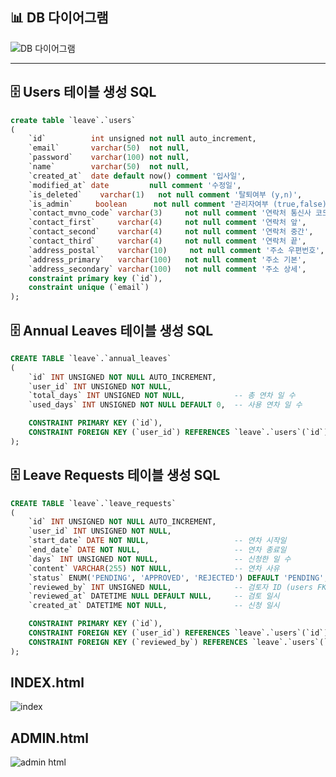 ## 📊 DB 다이어그램

![DB 다이어그램](https://github.com/user-attachments/assets/eba48ee9-f06f-4d66-bff0-f42961406497)

---

## 🗄️ Users 테이블 생성 SQL

```sql
create table `leave`.`users`
(
    `id`          int unsigned not null auto_increment,
    `email`       varchar(50)  not null,
    `password`    varchar(100) not null,
    `name`        varchar(50)  not null,
    `created_at`  date default now() comment '입사일',
    `modified_at` date         null comment '수정일',
    `is_deleted`    varchar(1)   not null comment '탈퇴여부 (y,n)',
    `is_admin`     boolean      not null comment '관리자여부 (true,false)',
    `contact_mvno_code` varchar(3)     not null comment '연락처 통신사 코드 FK',
    `contact_first`     varchar(4)     not null comment '연락처 앞',
    `contact_second`    varchar(4)     not null comment '연락처 중간',
    `contact_third`     varchar(4)     not null comment '연락처 끝',
    `address_postal`    varchar(10)     not null comment '주소 우편번호',
    `address_primary`   varchar(100)   not null comment '주소 기본',
    `address_secondary` varchar(100)   not null comment '주소 상세',
    constraint primary key (`id`),
    constraint unique (`email`)
);
```
## 🗄️ Annual Leaves 테이블 생성 SQL
``` sql
CREATE TABLE `leave`.`annual_leaves` 
(
    `id` INT UNSIGNED NOT NULL AUTO_INCREMENT,
    `user_id` INT UNSIGNED NOT NULL,
    `total_days` INT UNSIGNED NOT NULL,           -- 총 연차 일 수
    `used_days` INT UNSIGNED NOT NULL DEFAULT 0,  -- 사용 연차 일 수

    CONSTRAINT PRIMARY KEY (`id`),
    CONSTRAINT FOREIGN KEY (`user_id`) REFERENCES `leave`.`users`(`id`)
);
```
## 🗄️ Leave Requests 테이블 생성 SQL
```sql
CREATE TABLE `leave`.`leave_requests` 
(
    `id` INT UNSIGNED NOT NULL AUTO_INCREMENT,
    `user_id` INT UNSIGNED NOT NULL,
    `start_date` DATE NOT NULL,                   -- 연차 시작일
    `end_date` DATE NOT NULL,                     -- 연차 종료일
    `days` INT UNSIGNED NOT NULL,                 -- 신청한 일 수
    `content` VARCHAR(255) NOT NULL,              -- 연차 사유
    `status` ENUM('PENDING', 'APPROVED', 'REJECTED') DEFAULT 'PENDING', -- 상태
    `reviewed_by` INT UNSIGNED NULL,              -- 검토자 ID (users FK)
    `reviewed_at` DATETIME NULL DEFAULT NULL,     -- 검토 일시
    `created_at` DATETIME NOT NULL,               -- 신청 일시

    CONSTRAINT PRIMARY KEY (`id`),
    CONSTRAINT FOREIGN KEY (`user_id`) REFERENCES `leave`.`users`(`id`),
    CONSTRAINT FOREIGN KEY (`reviewed_by`) REFERENCES `leave`.`users`(`id`)
);
```
## INDEX.html
![index](https://github.com/user-attachments/assets/cde311ae-94f0-4c3b-b431-f2db203888ea)

## ADMIN.html
![admin html](https://github.com/user-attachments/assets/63af1014-271b-434c-a8f8-f7c99692a2fe)





